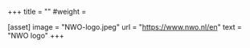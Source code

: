 +++
title = ""
#weight =

[asset]
    image = "NWO-logo.jpeg"
    url = "https://www.nwo.nl/en"
    text = "NWO logo"
+++
